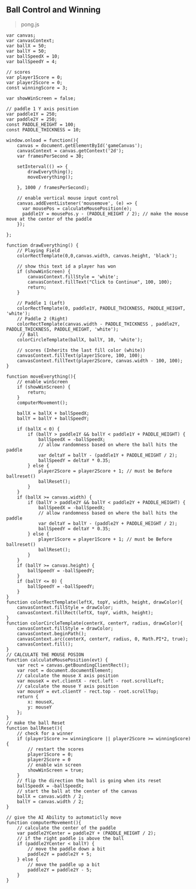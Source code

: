 ## Ball Control and Winning

> pong.js

	var canvas;
	var canvasContext;
	var ballX = 50;
	var ballY = 50;
	var ballSpeedX = 10;
	var ballSpeedY = 4;

	// scores
	var player1Score = 0;
	var player2Score = 0;
	const winningScore = 3;

	var showWinScreen = false;

	// paddle 1 Y axis position
	var paddle1Y = 250;
	var paddle2Y = 250;
	const PADDLE_HEIGHT = 100;
	const PADDLE_THICKNESS = 10;

	window.onload = function(){
		canvas = document.getElementById('gameCanvas');
		canvasContext = canvas.getContext('2d');
		var framesPerSecond = 30;

		setInterval(() => {
			drawEverything();
			moveEverything();
			
		}, 1000 / framesPerSecond);

		// enable vertical mouse input control
		canvas.addEventListener('mousemove', (e) => {
		  var mousePos = calculateMousePosition(e);
		  paddle1Y = mousePos.y - (PADDLE_HEIGHT / 2); // make the mouse move at the center of the paddle
		});

	};

	function drawEverything() {
		// Playing Field
		colorRectTemplate(0,0,canvas.width, canvas.height, 'black');

		// show this text id a player has won
		if (showWinScreen) {
			canvasContext.fillStyle = 'white';
			canvasContext.fillText("Click to Continue", 100, 100);
			return;
		}

		// Paddle 1 (Left)
		colorRectTemplate(0, paddle1Y, PADDLE_THICKNESS, PADDLE_HEIGHT, 'white');
		// Paddle 2 (Right)
		colorRectTemplate(canvas.width - PADDLE_THICKNESS , paddle2Y, PADDLE_THICKNESS, PADDLE_HEIGHT, 'white');
		 // Ball
		colorCircleTemplate(ballX, ballY, 10, 'white');

		// scores (Inherits the last fill color (white))
		canvasContext.fillText(player1Score, 100, 100);
		canvasContext.fillText(player2Score, canvas.width - 100, 100);
	}

	function moveEverything(){
		// enable winScreen
		if (showWinScreen) {
			return;
		}
		computerMovement();

		ballX = ballX + ballSpeedX;
		ballY = ballY + ballSpeedY;

		if (ballX < 0) {
			if (ballY > paddle1Y && ballY < paddle1Y + PADDLE_HEIGHT) {
				ballSpeedX = -ballSpeedX;
				// allow randomness based on where the ball hits the paddle
				var deltaY = ballY - (paddle1Y + PADDLE_HEIGHT / 2);
				ballSpeedY = deltaY * 0.35;
			} else {
				player2Score = player2Score + 1; // must be Before ballreset()
				ballReset();
			}
		}
		if (ballX >= canvas.width) {
			if (ballY > paddle2Y && ballY < paddle2Y + PADDLE_HEIGHT) {
				ballSpeedX = -ballSpeedX;
				// allow randomness based on where the ball hits the paddle
				var deltaY = ballY - (paddle2Y + PADDLE_HEIGHT / 2);
				ballSpeedY = deltaY * 0.35;
			} else {
				player1Score = player1Score + 1; // must be Before ballreset()
				ballReset();
			}
		}
		if (ballY >= canvas.height) {
			ballSpeedY = -ballSpeedY;
		}
		if (ballY <= 0) {
			ballSpeedY = -ballSpeedY;
		}
	}
	function colorRectTemplate(leftX, topY, width, height, drawColor){
		canvasContext.fillStyle = drawColor;
		canvasContext.fillRect(leftX, topY, width, height);
	}
	function colorCircleTemplate(centerX, centerY, radius, drawColor){
		canvasContext.fillStyle = drawColor;
		canvasContext.beginPath();
		canvasContext.arc(centerX, centerY, radius, 0, Math.PI*2, true);
		canvasContext.fill();
	}
	// CALCULATE THE MOUSE POSION
	function calculateMousePosition(evt) {
		var rect = canvas.getBoundingClientRect();
		var root = document.documentElement;
		// calculate the mouse X axis position
		var mouseX = evt.clientX - rect.left - root.scrollLeft;
		// calculate the mouse Y axis position
		var mouseY = evt.clientY - rect.top - root.scrollTop;
		return {
			x: mouseX,
			y: mouseY
		};
	}
	// make the ball Reset
	function ballReset(){
		// check for a winner
		if (player1Score >= winningScore || player2Score >= winningScore) {
			// restart the scores
			player1Score = 0;
			player2Score = 0
			// enable win screen
			showWinScreen = true;
		}
		// flip the direction the ball is going when its reset
		ballSpeedX = -ballSpeedX;
		// start the ball at the center of the canvas
		ballX = canvas.width / 2;
		ballY = canvas.width / 2;
	}

	// give the AI Ability to automaticlly move
	function computerMovement(){
		// calculate the center of the paddle
		var paddle2YCenter = paddle2Y + (PADDLE_HEIGHT / 2);
		// if the right paddle is above the ball
		if (paddle2YCenter < ballY) {
			// move the paddle down a bit
			paddle2Y = paddle2Y + 5;
		} else {
			// move the paddle up a bit
			paddle2Y = paddle2Y - 5;
		}
	}